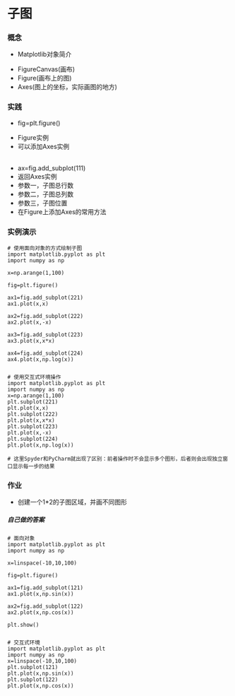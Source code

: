 # 子图

### 概念
- Matplotlib对象简介   
 * FigureCanvas(画布)
 * Figure(画布上的图)
 * Axes(图上的坐标，实际画图的地方)

### 实践
- fig=plt.figure()  
 * Figure实例
 * 可以添加Axes实例  
 
- ax=fig.add_subplot(111)
 - 返回Axes实例
 - 参数一，子图总行数
 - 参数二，子图总列数
 - 参数三，子图位置
 - 在Figure上添加Axes的常用方法

### 实例演示
    # 使用面向对象的方式绘制子图
    import matplotlib.pyplot as plt
    import numpy as np
    
    x=np.arange(1,100)
    
    fig=plt.figure()
    
    ax1=fig.add_subplot(221)
    ax1.plot(x,x)
    
    ax2=fig.add_subplot(222)
    ax2.plot(x,-x)
    
    ax3=fig.add_subplot(223)
    ax3.plot(x,x*x)
    
    ax4=fig.add_subplot(224)
    ax4.plot(x,np.log(x))

###
    # 使用交互式环境操作
    import matplotlib.pyplot as plt
    import numpy as np
    x=np.arange(1,100)
    plt.subplot(221)
    plt.plot(x,x)
    plt.subplot(222)
    plt.plot(x,x*x)
    plt.subplot(223)
    plt.plot(x,-x)
    plt.subplot(224)
    plt.plot(x,np.log(x))
    
    # 这里Spyder和PyCharm就出现了区别：前者操作时不会显示多个图形，后者则会出现独立窗口显示每一步的结果

### 作业
- 创建一个1*2的子图区域，并画不同图形

##### 自己做的答案
    # 面向对象
    import matplotlib.pyplot as plt
    import numpy as np
    
    x=linspace(-10,10,100)
    
    fig=plt.figure()
    
    ax1=fig.add_subplot(121)
    ax1.plot(x,np.sin(x))
    
    ax2=fig.add_subplot(122)
    ax2.plot(x,np.cos(x))
    
    plt.show()
###
    # 交互式环境
    import matplotlib.pyplot as plt
    import numpy as np
    x=linspace(-10,10,100)
    plt.subplot(121)
    plt.plot(x,np.sin(x))
    plt.subplot(122)
    plt.plot(x,np.cos(x))